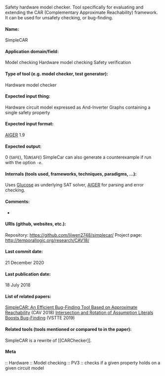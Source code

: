 Safety hardware model checker.
Tool specifically for evaluating and extending the CAR (Complementary Approximate Reachability) framework. It can be used for unsafety checking, or bug-finding.

#### Name:
SimpleCAR

#### Application domain/field:
Model checking
Hardware model checking
Safety verification

#### Type of tool (e.g. model checker, test generator):
Hardware model checker

#### Expected input thing:
Hardware circuit model expressed as And-Inverter Graphs containing a single safety property

#### Expected input format:
[AIGER](../../Formats/AIGER.md) 1.9

#### Expected output:
0 (`SAFE`), 1(`UNSAFE`)
SimpleCar can also generate a counterexample if run with the option `-e`.

#### Internals (tools used, frameworks, techniques, paradigms, ...):
Uses [Glucose](../Solvers/SAT/Glucose.md) as underlying SAT solver, [AIGER](../../Formats/AIGER.md) for parsing and error checking.

#### Comments:
-

#### URIs (github, websites, etc.):
Repository: https://github.com/lijwen2748/simplecar/
Project page: http://temporallogic.org/research/CAV18/

#### Last commit date:
21 December 2020

#### Last publication date:
18 July 2018

#### List of related papers:
[SimpleCAR: An Efficient Bug-Finding Tool Based on Approximate Reachability](https://doi.org/10.1007/978-3-319-96142-2_5) (CAV 2018)
[Intersection and Rotation of Assumption Literals Boosts Bug-Finding](https://doi.org/10.1007/978-3-030-41600-3_12) (VSTTE 2019)

#### Related tools (tools mentioned or compared to in the paper):
SimpleCAR is a rewrite of [[CARChecker]].

#### Meta
:: Hardware
:: Model checking
:: PV3 :: checks if a given property holds on a given circuit model